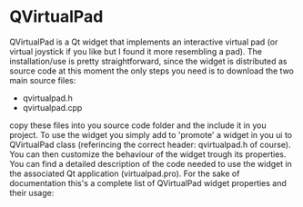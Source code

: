 # QVirtualPad

QVirtualPad is a Qt widget that implements an interactive virtual pad (or virtual joystick 
if you like but I found it more resembling a pad).
The installation/use is pretty straightforward, since the widget is distributed as source code
at this moment the only steps you need is to download the two main source files:
- qvirtualpad.h
- qvirtualpad.cpp

copy these files into you source code folder and the include it in you project.
To use the widget you simply add to 'promote' a widget in you ui to QVirtualPad class (referincing 
the correct header: qvirtualpad.h of course).
You can then customize the behaviour of the widget trough its properties.
You can find a detailed description of the code needed to use the widget in the associated Qt application
(virtualpad.pro).
For the sake of documentation this's a complete list of QVirtualPad widget properties and their usage:


